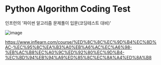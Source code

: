 # Python Algorithm Coding Test

인프런의 '파이썬 알고리즘 문제풀이 입문(코딩테스트 대비)' 

![image](https://github.com/user-attachments/assets/1c1222b3-91d5-4a94-81eb-6c29598abd33)

https://www.inflearn.com/course/%ED%8C%8C%EC%9D%B4%EC%8D%AC-%EC%95%8C%EA%B3%A0%EB%A6%AC%EC%A6%98-%EB%AC%B8%EC%A0%9C%ED%92%80%EC%9D%B4-%EC%BD%94%EB%94%A9%ED%85%8C%EC%8A%A4%ED%8A%B8
